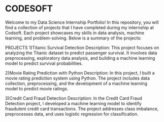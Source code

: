 # CODESOFT
Welcome to my Data Science Internship Portfolio! In this repository, you will find a collection of projects that I have completed during my internship at Codsoft. Each project showcases my skills in data analysis, machine learning, and problem-solving. Below is a summary of the projects:

PROJECTS
1)Titanic Survival Detection Description: This project focuses on analyzing the Titanic dataset to predict passenger survival. It involves data preprocessing, exploratory data analysis, and building a machine learning model to predict survival probabilities.

2)Movie Rating Prediction with Python Description: In this project, I built a movie rating prediction system using Python. The project includes data collection, preprocessing, and the development of a machine learning model to predict movie ratings.

3)Credit Card Fraud Detection Description: In the Credit Card Fraud Detection project, I developed a machine learning model to identify fraudulent credit card transactions. The project addresses class imbalance, preprocesses data, and uses logistic regression for classification.
